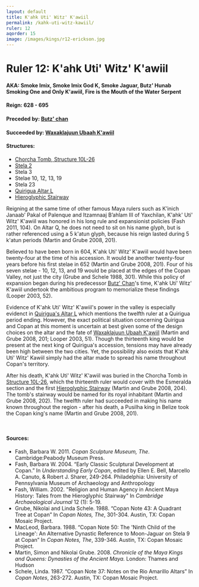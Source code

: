```yaml
---
layout: default
title: K'ahk Uti' Witz' K'awiil
permalink: /kahk-uti-witz-kawiil/
ruler: 12
aqorder: 15
image: /images/kings/r12-erickson.jpg
---
```


# Ruler 12: K'ahk Uti' Witz' K'awiil
#### <strong>AKA:</strong> Smoke Imix, Smoke Imix God K, Smoke Jaguar, Butz' Hunab Smoking One and Only K'awiil, Fire is the Mouth of the Water Serpent
#### <strong>Reign:</strong> 628 - 695
#### <strong>Preceded by:</strong> <a href="{{site.baseurl}}/butz-chan">Butz' chan</a>
#### <strong>Succeeded by:</strong> <a href="{{site.baseurl}}/waxaklajuun-ubaah-kawiil">Waxaklajuun Ubaah K'awiil</a>
#### <strong>Structures:</strong>
<ul>
<li><a href="{{site.baseurl}}/structure-26">Chorcha Tomb, Structure 10L-26</a>
</li>
<li><a href="{{site.baseurl}}/stela-2">Stela 2</a></li>
<li>Stela 3</li>
<li> Stelae 10, 12, 13, 19</li>
<li>Stela 23</li>
<li><a href="{{site.baseurl}}/quirigua-altar-l">Quirigua Altar L</a></li>
<li><a href="{{site.baseurl}}/hieroglyphic-stairway">Hieroglyphic Stairway</a>
</li>
</ul>

Reigning at the same time of other famous Maya rulers such as K’inich Janaab’ Pakal of Palenque and Itzamnaaj B’ahlam III of Yaxchilan, K'ahk' Uti' Witz' K'awiil was honored in his long rule and expansionist policies (Fash 2011, 104). On Altar Q, he does not need to sit on his name glyph, but is rather referenced using a 5 k'atun glyph, because his reign lasted during 5 k'atun periods (Martin and Grube 2008, 201).

Believed to have been born in 604, K'ahk Uti' Witz' K'awiil would have been twenty-four at the time of his accession. It would be another twenty-four years before his first stelae in 652 (Martin and Grube 2008, 201). Four of his seven stelae - 10, 12, 13, and 19 would be placed at the edges of the Copan Valley, not just the city (Grube and Schele 1988, 301). While this policy of expansion began during his predecessor <a href="{{site.baseurl}}/butz-chan">Butz' Chan</a>'s time, K'ahk Uti' Witz' K'awiil undertook the ambitious program to memorialize these findings (Looper 2003, 52).

Evidence of K'ahk Uti' Witz' K'awiil's power in the valley is especially evidenct in <a href="{{site.baseurl}}/quirigua-altar-l">Quirigua's Altar L</a> which mentions the twelfth ruler at a Quirigua period ending. However, the exact political situation concerning Quirigua and Copan at this moment is uncertain at best given some of the design choices on the altar and the fate of <a href="{{site.baseurl}}/waxaklajuun-ubaah-k'awiil">Waxaklajuun Ubaah K'awiil</a> (Martin and Grube 2008, 201; Looper 2003, 51). Though the thirteenth king would be present at the next king of Quirigua's accession, tensions may have already been high between the two cities. Yet, the possibility also exists that K'ahk Uti' Witz' Kawiil simply had the altar made to spread his name throughout Copan's territory.

After his death, K'ahk Uti' Witz' K'awiil was buried in the Chorcha Tomb in <a href="{{site.baseurl}}/structure-26">Structure 10L-26</a>, which the thirteenth ruler would cover with the Esmeralda section and the first <a href="{{site.baseurl}}/hieroglyphic-stairway">Hieroglyphic Stairway</a> (Martin and Grube 2008, 204). The tomb's stairway would be named for its royal inhabitant (Martin and Grube 2008, 202). The twelfth ruler had succeeded in making his name known throughout the region - after his death, a Pusilha king in Belize took the Copan king's name (Martin and Grube 2008, 201).  

<br>

#### <strong>Sources:</strong>
<ul>
<li>Fash, Barbara W. 2011. <cite>Copan Sculpture Museum, The</cite>. Cambridge:Peabody Museum Press.</li>
<li>Fash, Barbara W. 2004. “Early Classic Sculptural Development at Copan.” In <cite>Understanding Early Copan</cite>, edited by Ellen E. Bell, Marcello A. Canuto, & Robert J. Sharer, 249-264. Philadelphia: University of Pennsylvania Museum of Archaeology and Anthropology</li>
<li>Fash, William. 2002. "Religion and Human Agency in Ancient Maya History:
Tales from the Hieroglyphic Stairway" In <cite>Cambridge Archaeological Journal</cite> 12 (1): 5-19.</li>
<li>Grube, Nikolai and Linda Schele. 1988. “Copan Note 43: A Quadrant Tree at Copan” In <cite>Copan Notes, The</cite>, 301-304. Austin, TX: Copan Mosaic Project.</li>
<li>MacLeod, Barbara. 1988. “Copan Note 50: The 'Ninth Child of the Lineage': An Alternative Dynastic Reference to Moon-Jaguar on Stela 9 at Copan” In <cite>Copan Notes, The</cite>, 339-346. Austin, TX: Copan Mosaic Project.</li>
<li>Martin, Simon and Nikolai Grube. 2008. <cite>Chronicle of the Maya Kings and
    Queens: Dynasties of the Ancient Maya.</cite> London: Thames and Hudson</li>
<li>Schele, Linda. 1987. “Copan Note 37: Notes on the Rio Amarillo Altars” In  <cite>Copan Notes</cite>, 263-272. Austin, TX: Copan Mosaic Project.</li>
</ul>
